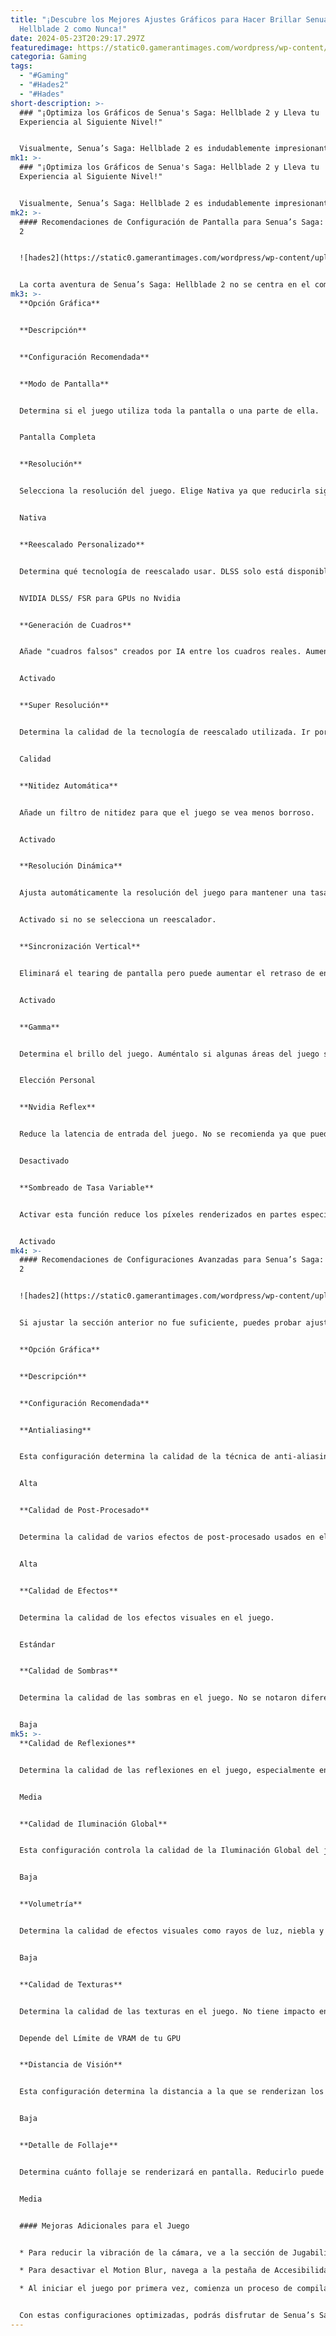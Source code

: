 ```yaml
---
title: "¡Descubre los Mejores Ajustes Gráficos para Hacer Brillar Senua’s Saga:
  Hellblade 2 como Nunca!"
date: 2024-05-23T20:29:17.297Z
featuredimage: https://static0.gamerantimages.com/wordpress/wp-content/uploads/2024/05/senua-s-saga-hellblade-2-optimized-settings-1.jpeg?q=49&fit=contain&w=1140&h=&dpr=2
categoria: Gaming
tags:
  - "#Gaming"
  - "#Hades2"
  - "#Hades"
short-description: >-
  ### "¡Optimiza los Gráficos de Senua's Saga: Hellblade 2 y Lleva tu
  Experiencia al Siguiente Nivel!"


  Visualmente, Senua’s Saga: Hellblade 2 es indudablemente impresionante. No sería una exageración llamarlo uno de los juegos más gráficamente impresionantes disponibles actualmente. Sin embargo, toda esa fidelidad visual tiene un costo. Con sus gráficos fotorrealistas y exigentes requisitos del sistema, es irreal esperar que cualquier PC ejecute el
mk1: >-
  ### "¡Optimiza los Gráficos de Senua's Saga: Hellblade 2 y Lleva tu
  Experiencia al Siguiente Nivel!"


  Visualmente, Senua’s Saga: Hellblade 2 es indudablemente impresionante. No sería una exageración llamarlo uno de los juegos más gráficamente impresionantes disponibles actualmente. Sin embargo, toda esa fidelidad visual tiene un costo. Con sus gráficos fotorrealistas y exigentes requisitos del sistema, es irreal esperar que cualquier PC ejecute el juego sin problemas a una resolución 4K y 60 cuadros por segundo en configuraciones Ultra — incluso una RTX 4090 tiene dificultades sin DLSS.
mk2: >-
  #### Recomendaciones de Configuración de Pantalla para Senua’s Saga: Hellblade
  2


  ![hades2](https://static0.gamerantimages.com/wordpress/wp-content/uploads/2024/05/hellblade-2-senua-parrying.jpg?q=70&fit=crop&w=1500&dpr=1 "hades2")


  La corta aventura de Senua’s Saga: Hellblade 2 no se centra en el combate o la acción, permitiendo una experiencia satisfactoria incluso a 40 o 30 cuadros por segundo, siempre que el gráfico de tiempo de cuadro se mantenga constante. No obstante, un FPS más alto nunca ha perjudicado a nadie — excepto tal vez a tu GPU.
mk3: >-
  **Opción Gráfica**


  **Descripción**


  **Configuración Recomendada**


  **Modo de Pantalla**


  Determina si el juego utiliza toda la pantalla o una parte de ella.


  Pantalla Completa


  **Resolución**


  Selecciona la resolución del juego. Elige Nativa ya que reducirla significativamente deteriora los gráficos.


  Nativa


  **Reescalado Personalizado**


  Determina qué tecnología de reescalado usar. DLSS solo está disponible en GPUs Nvidia RTX serie 2000 o superior.


  NVIDIA DLSS/ FSR para GPUs no Nvidia


  **Generación de Cuadros**


  Añade "cuadros falsos" creados por IA entre los cuadros reales. Aumenta significativamente la tasa de cuadros, haciendo que el juego se vea más fluido sin reducir el retraso de entrada.


  Activado


  **Super Resolución**


  Determina la calidad de la tecnología de reescalado utilizada. Ir por debajo de Calidad hará que el juego se vea granuloso.


  Calidad


  **Nitidez Automática**


  Añade un filtro de nitidez para que el juego se vea menos borroso.


  Activado


  **Resolución Dinámica**


  Ajusta automáticamente la resolución del juego para mantener una tasa de cuadros elegida.


  Activado si no se selecciona un reescalador.


  **Sincronización Vertical**


  Eliminará el tearing de pantalla pero puede aumentar el retraso de entrada y bloquear la tasa de cuadros al ritmo de actualización del monitor. Ocurre lo contrario cuando está desactivado.


  Activado


  **Gamma**


  Determina el brillo del juego. Auméntalo si algunas áreas del juego son demasiado oscuras para ti.


  Elección Personal


  **Nvidia Reflex**


  Reduce la latencia de entrada del juego. No se recomienda ya que puede hacer que el juego tenga tirones. Solo disponible en GPUs Nvidia.


  Desactivado


  **Sombreado de Tasa Variable**


  Activar esta función reduce los píxeles renderizados en partes específicas de la pantalla, mejorando el rendimiento con una ligera pérdida de fidelidad.


  Activado
mk4: >-
  #### Recomendaciones de Configuraciones Avanzadas para Senua’s Saga: Hellblade
  2


  ![hades2](https://static0.gamerantimages.com/wordpress/wp-content/uploads/2024/04/seuna-s-saga-hellblade-2.jpg?q=70&fit=crop&w=1500&dpr=1 "hades2")


  Si ajustar la sección anterior no fue suficiente, puedes probar ajustes en la sección Avanzada para un mayor aumento de rendimiento. Después de hacer clic en la opción de Configuraciones Avanzadas, recuerda desplazarte hacia abajo, ya que no abrirá una nueva ventana.


  **Opción Gráfica**


  **Descripción**


  **Configuración Recomendada**


  **Antialiasing**


  Esta configuración determina la calidad de la técnica de anti-aliasing (AA) en el juego. Una calidad más alta resultará en bordes más suaves.


  Alta


  **Calidad de Post-Procesado**


  Determina la calidad de varios efectos de post-procesado usados en el juego, como Motion Blur, Depth of Field, Film Grain, Aberración Cromática y más.


  Alta


  **Calidad de Efectos**


  Determina la calidad de los efectos visuales en el juego.


  Estándar


  **Calidad de Sombras**


  Determina la calidad de las sombras en el juego. No se notaron diferencias visuales, pero la configuración Alta tuvo un gran impacto en el rendimiento.


  Baja
mk5: >-
  **Calidad de Reflexiones**


  Determina la calidad de las reflexiones en el juego, especialmente en superficies de agua. La configuración Alta tiene un gran impacto en el rendimiento.


  Media


  **Calidad de Iluminación Global**


  Esta configuración controla la calidad de la Iluminación Global del juego. Disminuirla reducirá la calidad general de la iluminación ambiental.


  Baja


  **Volumetría**


  Determina la calidad de efectos visuales como rayos de luz, niebla y más.


  Baja


  **Calidad de Texturas**


  Determina la calidad de las texturas en el juego. No tiene impacto en el rendimiento si el uso de VRAM es menor que el límite de VRAM de la GPU.


  Depende del Límite de VRAM de tu GPU


  **Distancia de Visión**


  Esta configuración determina la distancia a la que se renderizan los objetos en la pantalla.


  Baja


  **Detalle de Follaje**


  Determina cuánto follaje se renderizará en pantalla. Reducirlo puede hacer que el mundo se vea vacío.


  Media


  #### Mejoras Adicionales para el Juego


  * Para reducir la vibración de la cámara, ve a la sección de Jugabilidad en el Menú Principal, luego selecciona Accesibilidad. Ajusta la opción de Movimiento de la Cámara a Cero.

  * Para desactivar el Motion Blur, navega a la pestaña de Accesibilidad en la sección de Gráficos y ponlo todo en Cero.

  * Al iniciar el juego por primera vez, comienza un proceso de compilación de shaders que toma unos segundos. Saltarse este paso puede causar tirones en el juego, por lo que es importante no omitirlo.


  Con estas configuraciones optimizadas, podrás disfrutar de Senua’s Saga: Hellblade 2 con un equilibrio perfecto entre rendimiento y calidad visual. ¡Prepara tu equipo y adéntrate en esta impresionante aventura!
---
```

